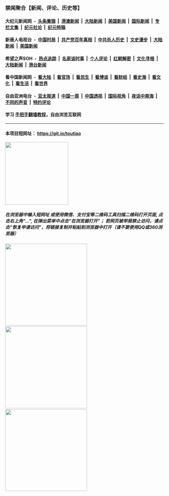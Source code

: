 ### 禁闻聚合【新闻、评论、历史等】

#### 大纪元新闻网 &nbsp;-&nbsp; [头条集锦](indexes/E头条集锦.md?t=02110922) &nbsp;|&nbsp; [港澳新闻](indexes/E港澳新闻.md?t=02110922)  &nbsp;|&nbsp; [大陆新闻](indexes/E大陆新闻.md?t=02110922) &nbsp;|&nbsp; [美国新闻](indexes/E美国新闻.md?t=02110922) &nbsp;|&nbsp; [国际新闻](indexes/E国际新闻.md?t=02110922) &nbsp;|&nbsp; [专栏文集](indexes/E专栏文集.md?t=02110922) &nbsp;|&nbsp; [纪元社论](indexes/E纪元社论.md?t=02110922) &nbsp;|&nbsp; [纪元特稿](indexes/E纪元特稿.md?t=02110922) 

#### 新唐人电视台 &nbsp;-&nbsp; [中国时局](indexes/N中国时局.md?t=02110922) &nbsp;|&nbsp; [共产党百年真相](indexes/N共产党百年真相.md?t=02110922) &nbsp;|&nbsp; [中共杀人历史](indexes/N中共杀人历史.md?t=02110922) &nbsp;|&nbsp; [文史漫步](indexes/N文史漫步.md?t=02110922) &nbsp;|&nbsp; [大陆新闻](indexes/N大陆新闻.md?t=02110922) &nbsp;|&nbsp; [美国新闻](indexes/N美国新闻.md?t=02110922)

#### 希望之声SOH &nbsp;-&nbsp; [热点追踪](indexes/H热点追踪.md?t=02110922) &nbsp;|&nbsp; [名家谈时事](indexes/H名家谈时事.md?t=02110922) &nbsp;|&nbsp; [个人评论](indexes/H个人评论.md?t=02110922)  &nbsp;|&nbsp; [红朝解密](indexes/H红朝解密.md?t=02110922) &nbsp;|&nbsp; [文化寻根](indexes/H文化寻根.md?t=02110922) &nbsp;|&nbsp; [大陆新闻](indexes/H大陆新闻.md?t=02110922) &nbsp;|&nbsp; [港台新闻](indexes/H港台新闻.md?t=02110922)

#### 看中国新闻网 &nbsp;-&nbsp; [看大陆](indexes/S看大陆.md?t=02110922) &nbsp;|&nbsp; [看官场](indexes/S看官场.md?t=02110922) &nbsp;|&nbsp; [看民生](indexes/S看民生.md?t=02110922)  &nbsp;|&nbsp; [看博谈](indexes/S看博谈.md?t=02110922) &nbsp;|&nbsp; [看财经](indexes/S看财经.md?t=02110922) &nbsp;|&nbsp; [看史海](indexes/S看史海.md?t=02110922) &nbsp;|&nbsp; [看文化](indexes/S看文化.md?t=02110922) &nbsp;|&nbsp; [看生活](indexes/S看生活.md?t=02110922) &nbsp;|&nbsp; [看世界](indexes/S看世界.md?t=02110922)

#### 自由亚洲电台 &nbsp;-&nbsp; [亚太报道](indexes/R亚太报道.md?t=02110922) &nbsp;|&nbsp; [中国一周](indexes/R中国一周.md?t=02110922) &nbsp;|&nbsp; [中国透视](indexes/R中国透视.md?t=02110922)  &nbsp;|&nbsp; [国际视角](indexes/R国际视角.md?t=02110922) &nbsp;|&nbsp; [夜话中南海](indexes/R夜话中南海.md?t=02110922) &nbsp;|&nbsp; [不同的声音](indexes/R不同的声音.md?t=02110922) &nbsp;|&nbsp; [特约评论](indexes/R特约评论.md?t=02110922)

#### 学习 [手把手翻墙教程](https://github.com/gfw-breaker/guides/wiki)，自由浏览互联网

----

#### 本项目短网址： https://git.io/toutiao
<img src="https://raw.githubusercontent.com/gfw-breaker/banned-news/master/scripts/img/qr.png" width="200px"/>  

##### 在浏览器中输入短网址 或使用微信、支付宝等二维码工具扫描二维码打开页面, 点击右上角"...", 在弹出菜单中点击“在浏览器打开”； 若网页被举报禁止访问，请点击“恢复申请访问”，将链接复制并粘贴到浏览器中打开（请不要使用QQ或360浏览器）

<img src="https://raw.githubusercontent.com/gfw-breaker/banned-news/master/scripts/img/1.png" width="260px"/> &nbsp; <img src="https://raw.githubusercontent.com/gfw-breaker/banned-news/master/scripts/img/2.png" width="260px"/> &nbsp; <img src="https://raw.githubusercontent.com/gfw-breaker/banned-news/master/scripts/img/3.png" width="260px"/>
